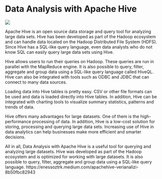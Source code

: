 <!DOCTYPE html>
<html>
<head>
  
# Data Analysis with Apache Hive
</head>
  
<body>
  <img src="https://miro.medium.com/v2/resize:fit:828/format:webp/1*KjFA9onVNy_qam9C9n0GsQ.png" />
<p>Apache Hive is an open source data storage and query tool for analyzing large data sets. Hive has been developed as part of the Hadoop ecosystem and can handle data located on the Hadoop Distributed File System (HDFS). Since Hive has a SQL-like query language, even data analysts who do not know SQL can easily query large data sets using Hive.</p>

<p>Hive allows users to run their queries on Hadoop. These queries are run in parallel with the MapReduce engine. It is also possible to query, filter, aggregate and group data using a SQL-like query language called HiveQL. Hive can also be integrated with tools such as ODBC and JDBC that can connect to many data sources.

<p>Loading data into Hive tables is pretty easy. CSV or other file formats can be used and data is loaded directly into Hive tables. In addition, Hive can be integrated with charting tools to visualize summary statistics, patterns and trends of data.</p>

<p>Hive offers many advantages for large datasets. One of them is the high-performance processing of data. In addition, Hive is a low-cost solution for storing, processing and querying large data sets. Increasing use of Hive in data analytics can help businesses make more efficient and smarter decisions.

<p>All in all, Data Analysis with Apache Hive is a useful tool for querying and analyzing large datasets. Hive was developed as part of the Hadoop ecosystem and is optimized for working with large datasets. It is also possible to query, filter, aggregate and group data using a SQL-like query language.
</body>
</html>
https://enessoztrk.medium.com/apachehive-verianalizi-8b50fbc82943
